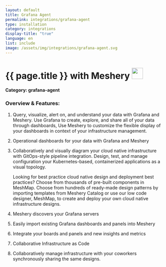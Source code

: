 ```yaml
---
layout: default
title: Grafana Agent
permalink: integrations/grafana-agent
type: installation
category: integrations
display-title: "true"
language: en
list: include
image: /assets/img/integrations/grafana-agent.svg
---
```


<h1>{{ page.title }} with Meshery <img src="{{ page.image }}" style="width: 35px; height: 35px;" /></h1>


#### Category: grafana-agent

### Overview & Features:
1. Query, visualize, alert on, and understand your data with Grafana and Meshery. Use Grafana to create, explore, and share all of your data through dashboards, Use Meshery to customize the flexible display of your dashboards in context of your infrastructure management.

2. Operational dashboards for your data with Grafana and Meshery

4. 
    Collaboratively and visually diagram your cloud native infrastructure with GitOps-style pipeline integration. Design, test, and manage configuration your Kubernetes-based, containerized applications as a visual topology.



    Looking for best practice cloud native design and deployment best practices? Choose from thousands of pre-built components in MeshMap. Choose from hundreds of ready-made design patterns by importing templates from Meshery Catalog or use our low code designer, MeshMap, to create and deploy your own cloud native infrastructure designs.



5. Meshery discovers your Grafana servers

6. Easily import existing Grafana dashboards and panels into Meshery

7. Integrate your boards and panels and new insights and metrics

8. Collaborative Infrastructure as Code

9. Collaboratively manage infrastructure with your coworkers synchronously sharing the same designs.

